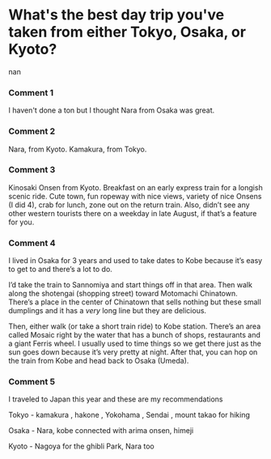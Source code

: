 # What's the best day trip you've taken from either Tokyo, Osaka, or Kyoto?

nan

### Comment 1

I haven't done a ton but I thought Nara from Osaka was great.

### Comment 2

Nara, from Kyoto. Kamakura, from Tokyo.

### Comment 3

Kinosaki Onsen from Kyoto. Breakfast on an early express train for a longish scenic ride. Cute town, fun ropeway with nice views, variety of nice Onsens (I did 4), crab for lunch, zone out on the return train.  Also, didn’t see any other western tourists there on a weekday in late August, if that’s a feature for you.

### Comment 4

I lived in Osaka for 3 years and used to take dates to Kobe because it’s easy to get to and there’s a lot to do. 

I’d take the train to Sannomiya and start things off in that area. Then walk along the shotengai (shopping street) toward Motomachi Chinatown. There’s a place in the center of Chinatown that sells nothing but these small dumplings and it has a *very* long line but they are delicious. 

Then, either walk (or take a short train ride) to Kobe station. There’s an area called Mosaic right by the water that has a bunch of shops, restaurants and a giant Ferris wheel. I usually used to time things so we get there just as the sun goes down because it’s very pretty at night. After that, you can hop on the train from Kobe and head back to Osaka (Umeda).

### Comment 5

I traveled to Japan this year and these are my recommendations


Tokyo - kamakura , hakone , Yokohama 
, Sendai , mount takao for hiking 

Osaka - Nara, kobe connected with arima onsen, himeji 

Kyoto - Nagoya for the ghibli Park, Nara too

